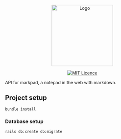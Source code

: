 <p align="center">
  <a href="https://markpad.com.br" target="_blank" rel="noopener noreferrer">
    <img alt="Logo" src="src/assets/cat-logo.png" width="200px">
  </a>
</p>

<p align="center">
  <a href="https://opensource.org/licenses/MIT"><img src="https://img.shields.io/badge/License-MIT-yellow.svg" alt="MIT Licence"></a>
</p>

API for markpad, a notepad in the web with markdown.

## Project setup

```
bundle install
```

### Database setup

```
rails db:create db:migrate
```
